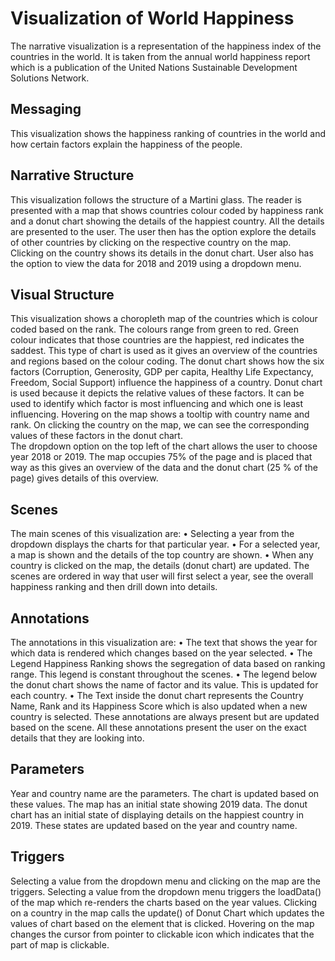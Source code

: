 # Visualization of World Happiness
The narrative visualization is a representation of the happiness index of the countries in the world. It is taken from the annual world happiness report which is a publication of the United Nations Sustainable Development Solutions Network.

## Messaging
This visualization shows the happiness ranking of countries in the world and how certain factors explain the happiness of the people. 

## Narrative Structure
This visualization follows the structure of a Martini glass. The reader is presented with a map that shows countries colour coded by happiness rank and a donut chart showing the details of the happiest country. All the details are presented to the user. The user then has the option explore the details of other countries by clicking on the respective country on the map. Clicking on the country shows its details in the donut chart. User also has the option to view the data for 2018 and 2019 using a dropdown menu.

## Visual Structure
This visualization shows a choropleth map of the countries which is colour coded based on the rank. The colours range from green to red. Green colour indicates that those countries are the happiest, red indicates the saddest. This type of chart is used as it gives an overview of the countries and regions based on the colour coding. The donut chart shows how the six factors (Corruption, Generosity, GDP per capita, Healthy Life Expectancy, Freedom, Social Support) influence the happiness of a country. Donut chart is used because it depicts the relative values of these factors. It can be used to identify which factor is most influencing and which one is least influencing.
Hovering on the map shows a tooltip with country name and rank. On clicking the country on the map, we can see the corresponding values of these factors in the donut chart.  
The dropdown option on the top left of the chart allows the user to choose year 2018 or 2019. The map occupies 75% of the page and is placed that way as this gives an overview of the data and the donut chart (25 % of the page) gives details of this overview.

## Scenes
The main scenes of this visualization are:
•	Selecting a year from the dropdown displays the charts for that particular year.
•	For a selected year, a map is shown and the details of the top country are shown.
•	When any country is clicked on the map, the details (donut chart) are updated.
The scenes are ordered in way that user will first select a year, see the overall happiness ranking and then drill down into details.

## Annotations
The annotations in this visualization are:
•	The text that shows the year for which data is rendered which changes based on the year selected.
•	The Legend Happiness Ranking shows the segregation of data based on ranking range. This legend is constant throughout the scenes.
•	The legend below the donut chart shows the name of factor and its value. This is updated for each country.
•	The Text inside the donut chart represents the Country Name, Rank and its Happiness Score which is also updated when a new country is selected.
 These annotations are always present but are updated based on the scene. All these annotations present the user on the exact details that they are looking into.

## Parameters
Year and country name are the parameters. The chart is updated based on these values.
The map has an initial state showing 2019 data. The donut chart has an initial state of displaying details on the happiest country in 2019.  These states are updated based on the year and country name.

## Triggers
Selecting a value from the dropdown menu and clicking on the map are the triggers.
Selecting a value from the dropdown menu triggers the loadData() of the map which re-renders the charts based on the year values. Clicking on a country in the map calls the update() of Donut Chart which updates the values of chart based on the element that is clicked. Hovering on the map changes the cursor from pointer to clickable icon which indicates that the part of map is clickable.
